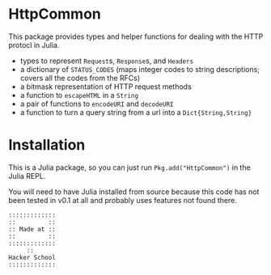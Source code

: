 HttpCommon
==========

This package provides types and helper functions for dealing with the HTTP protocl in Julia.

* types to represent `Request`s, `Response`s, and `Headers`
* a dictionary of `STATUS_CODES`
    (maps integer codes to string descriptions; covers all the codes from the RFCs)
* a bitmask representation of HTTP request methods
* a function to `escapeHTML` in a `String`
* a pair of functions to `encodeURI` and `decodeURI`
* a function to turn a query string from a url into a `Dict{String,String}`

# Installation

This is a Julia package, so you can just run `Pkg.add("HttpCommon")` in the Julia REPL.

You will need to have Julia installed from source because
this code has not been tested in v0.1 at all and probably uses features not found there.

~~~~
:::::::::::::
::         ::
:: Made at ::
::         ::
:::::::::::::
     ::
Hacker School
:::::::::::::
~~~~
